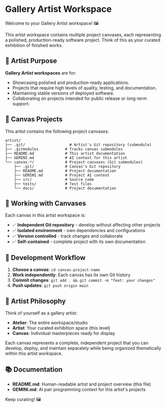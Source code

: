 # Gallery Artist Workspace

Welcome to your Gallery Artist workspace! 🖼️

This artist workspace contains multiple project canvases, each representing a polished, production-ready software project. Think of this as your curated exhibition of finished works.

## 🎯 Artist Purpose

**Gallery Artist workspaces** are for:
- Showcasing polished and production-ready applications.
- Projects that require high levels of quality, testing, and documentation.
- Maintaining stable versions of deployed software.
- Collaborating on projects intended for public release or long-term support.

## 📁 Canvas Projects

This artist contains the following project canvases:
```
artist/
├── .git/                    # Artist's Git repository (submodule)
├── .gitmodules            # Tracks canvas submodules
├── README.md              # This artist documentation
├── GEMINI.md              # AI context for this artist
└── canvas-*/              # Project canvases (Git submodules)
    ├── .git/              # Canvas's Git repository
    ├── README.md          # Project documentation
    ├── GEMINI.md          # Project AI context
    ├── src/               # Source code
    ├── tests/             # Test files
    └── docs/              # Project documentation
```

## 🚀 Working with Canvases

Each canvas in this artist workspace is:
- ✅ **Independent Git repository** - develop without affecting other projects
- ✅ **Isolated environment** - own dependencies and configurations
- ✅ **Version controlled** - track changes and collaborate
- ✅ **Self-contained** - complete project with its own documentation

## 🔄 Development Workflow

1. **Choose a canvas**: `cd canvas-project-name`
2. **Work independently**: Each canvas has its own Git history
3. **Commit changes**: `git add . && git commit -m "feat: your changes"`
4. **Push updates**: `git push origin main`

## 🎨 Artist Philosophy

Think of yourself as a gallery artist:
- **Atelier**: The entire workspace/studio
- **Artist**: Your curated exhibition space (this level)
- **Canvas**: Individual masterpieces ready for display

Each canvas represents a complete, independent project that you can develop, deploy, and maintain separately while being organized thematically within this artist workspace.

## 📚 Documentation

- **README.md**: Human-readable artist and project overview (this file)
- **GEMINI.md**: AI pair programming context for this artist's projects

Keep curating! 🖼️
